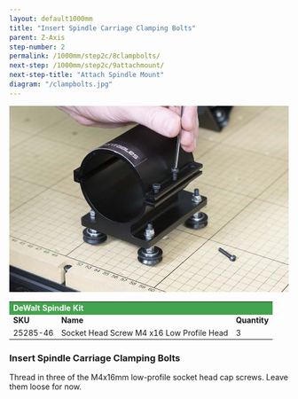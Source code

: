 ```yaml
---
layout: default1000mm
title: "Insert Spindle Carriage Clamping Bolts"
parent: Z-Axis
step-number: 2
permalink: /1000mm/step2c/8clampbolts/
next-step: /1000mm/step2c/9attachmount/
next-step-title: "Attach Spindle Mount"
diagram: "/clampbolts.jpg"
---
```

<img src="../../step2/photo/jpfs_DSC2750.jpg">

<table>
  <tr>
    <td style="color:#fff;background: #42a44e" colspan="3">
      <b>DeWalt Spindle Kit</b>
    </td>
  </tr>
  <tr>
    <td>
      <b>SKU</b>
    </td>
    <td>
      <b>Name</b>
    </td>
    <td>
      <b>Quantity</b>
    </td>
  </tr>
  <tr>
    <td>
      25285-46
    </td>
    <td>
      Socket Head Screw M4 x16 Low Profile Head
    </td>
    <td>
      3
    </td>
  </tr>
</table>

<h3>Insert Spindle Carriage Clamping Bolts</h3>

Thread in three of the M4x16mm low-profile socket head cap screws. Leave them loose for now.
